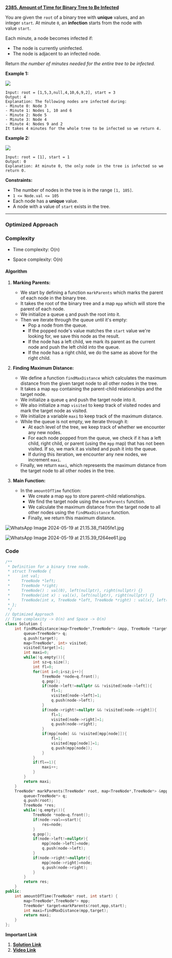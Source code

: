 
**[2385. Amount of Time for Binary Tree to Be Infected](https://leetcode.com/problems/amount-of-time-for-binary-tree-to-be-infected/)**


You are given the `root` of a binary tree with **unique** values, and an integer `start`. At minute `0`, an **infection** starts from the node with value `start`.

Each minute, a node becomes infected if:

- The node is currently uninfected.
- The node is adjacent to an infected node.

Return _the number of minutes needed for the entire tree to be infected._

**Example 1:**

![](https://assets.leetcode.com/uploads/2022/06/25/image-20220625231744-1.png)

```
Input: root = [1,5,3,null,4,10,6,9,2], start = 3
Output: 4
Explanation: The following nodes are infected during:
- Minute 0: Node 3
- Minute 1: Nodes 1, 10 and 6
- Minute 2: Node 5
- Minute 3: Node 4
- Minute 4: Nodes 9 and 2
It takes 4 minutes for the whole tree to be infected so we return 4.
```

**Example 2:**

![](https://assets.leetcode.com/uploads/2022/06/25/image-20220625231812-2.png)

```
Input: root = [1], start = 1
Output: 0
Explanation: At minute 0, the only node in the tree is infected so we return 0.
```

**Constraints:**

- The number of nodes in the tree is in the range `[1, 105]`.
- `1 <= Node.val <= 105`
- Each node has a **unique** value.
- A node with a value of `start` exists in the tree.

***
### Optimized Approach

### Complexity

- Time complexity: O(n)
    
- Space complexity: O(n)
    

#### Algorithm

1. **Marking Parents:**
    
    - We start by defining a function `markParents` which marks the parent of each node in the binary tree.
    - It takes the root of the binary tree and a map `mpp` which will store the parent of each node.
    - We initialize a queue `q` and push the root into it.
    - Then we iterate through the queue until it's empty:
        - Pop a node from the queue.
        - If the popped node's value matches the `start` value we're looking for, we save this node as the result.
        - If the node has a left child, we mark its parent as the current node and push the left child into the queue.
        - If the node has a right child, we do the same as above for the right child.
2. **Finding Maximum Distance:**
    
    - We define a function `findMaxDistance` which calculates the maximum distance from the given target node to all other nodes in the tree.
    - It takes a map `mpp` containing the parent-child relationships and the target node.
    - We initialize a queue `q` and push the target node into it.
    - We also initialize a map `visited` to keep track of visited nodes and mark the target node as visited.
    - We initialize a variable `maxi` to keep track of the maximum distance.
    - While the queue is not empty, we iterate through it:
        - At each level of the tree, we keep track of whether we encounter any new nodes.
        - For each node popped from the queue, we check if it has a left child, right child, or parent (using the `mpp` map) that has not been visited. If so, we mark it as visited and push it into the queue.
        - If during this iteration, we encounter any new nodes, we increment `maxi`.
    - Finally, we return `maxi`, which represents the maximum distance from the target node to all other nodes in the tree.
3. **Main Function:**
    
    - In the `amountOfTime` function:
        - We create a map `mpp` to store parent-child relationships.
        - We find the target node using the `markParents` function.
        - We calculate the maximum distance from the target node to all other nodes using the `findMaxDistance` function.
        - Finally, we return this maximum distance.

![WhatsApp Image 2024-05-19 at 21.15.38_f1405fe1.jpg](https://assets.leetcode.com/users/images/e8a75da0-bcc7-48e4-87f1-fbc0da749fc6_1716133565.9489985.jpeg)

![WhatsApp Image 2024-05-19 at 21.15.39_f264ee61.jpg](https://assets.leetcode.com/users/images/3230d9a8-027c-46ba-925e-f0d3b0c7e51d_1716133553.304412.jpeg)

### Code

```cpp
/**
 * Definition for a binary tree node.
 * struct TreeNode {
 *     int val;
 *     TreeNode *left;
 *     TreeNode *right;
 *     TreeNode() : val(0), left(nullptr), right(nullptr) {}
 *     TreeNode(int x) : val(x), left(nullptr), right(nullptr) {}
 *     TreeNode(int x, TreeNode *left, TreeNode *right) : val(x), left(left), right(right) {}
 * };
 */
// Optimized Approach
// Time complexity -> O(n) and Space -> O(n)
class Solution {
    int findMaxDistance(map<TreeNode*,TreeNode*> &mpp, TreeNode *target){
        queue<TreeNode*> q;
        q.push(target);
        map<TreeNode*, int> visited;
        visited[target]=1;
        int maxi=0;
        while(!q.empty()){
            int sz=q.size();
            int fl=0;
            for(int i=0;i<sz;i++){
                TreeNode *node=q.front();
                q.pop();
                if(node->left!=nullptr && !visited[node->left]){
                    fl=1;
                    visited[node->left]=1;
                    q.push(node->left);
                }
                if(node->right!=nullptr && !visited[node->right]){
                    fl=1;
                    visited[node->right]=1;
                    q.push(node->right);
                }
                if(mpp[node] && !visited[mpp[node]]){
                    fl=1;
                    visited[mpp[node]]=1;
                    q.push(mpp[node]);
                }
            }
            if(fl==1){
                maxi++;
            }
        }
        return maxi;
    }
    TreeNode* markParents(TreeNode* root, map<TreeNode*,TreeNode*> &mpp, int start){
        queue<TreeNode*> q;
        q.push(root);
        TreeNode *res;
        while(!q.empty()){
            TreeNode *node=q.front();
            if(node->val==start){
                res=node;
            }
            q.pop();
            if(node->left!=nullptr){
                mpp[node->left]=node;
                q.push(node->left);
            }
            if(node->right!=nullptr){
                mpp[node->right]=node;
                q.push(node->right);
            }
        }
        return res;
    }
public:
    int amountOfTime(TreeNode* root, int start) {
        map<TreeNode*,TreeNode*> mpp;
        TreeNode* target=markParents(root,mpp,start);
        int maxi=findMaxDistance(mpp,target);
        return maxi;
    }
};
```

**Important Link**
1. **[Solution Link](https://leetcode.com/problems/amount-of-time-for-binary-tree-to-be-infected/solutions/5180113/optimized-approach-with-explanation-best-c-solution-striver-solution)**
2. **[Video Link](https://youtu.be/2r5wLmQfD6g?si=W6cVfCVZJT0j3cmS)**
